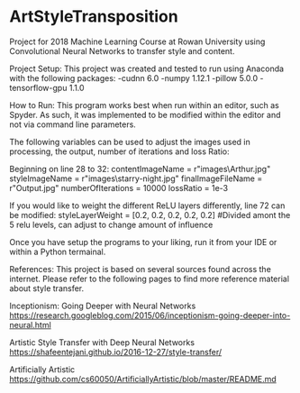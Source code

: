 # ArtStyleTransposition
Project for 2018 Machine Learning Course at Rowan University using Convolutional Neural Networks to transfer style and content.

Project Setup:
This project was created and tested to run using Anaconda with the following packages:
-cudnn 6.0
-numpy 1.12.1
-pillow 5.0.0
-tensorflow-gpu 1.1.0

How to Run:
This program works best when run within an editor, such as Spyder. As such, it was implemented to be modified within the editor
and not via command line parameters. 

The following variables can be used to adjust the images used in processing, the output, number of iterations and loss Ratio:

Beginning on line 28 to 32:
contentImageName = r"images\Arthur.jpg"
styleImageName = r"images\starry-night.jpg"
finalImageFileName = r"Output.jpg"
numberOfIterations = 10000
lossRatio = 1e-3

If you would like to weight the different ReLU layers differently, line 72 can be modified:
styleLayerWeight = [0.2, 0.2, 0.2, 0.2, 0.2] #Divided amont the 5 relu levels, can adjust to change amount of influence

Once you have setup the programs to your liking, run it from your IDE or within a Python termainal.

References:
This project is based on several sources found across the internet.
Please refer to the following pages to find more reference material about style transfer.

Inceptionism: Going Deeper with Neural Networks
https://research.googleblog.com/2015/06/inceptionism-going-deeper-into-neural.html

Artistic Style Transfer with Deep Neural Networks
https://shafeentejani.github.io/2016-12-27/style-transfer/

Artificially Artistic
https://github.com/cs60050/ArtificiallyArtistic/blob/master/README.md
